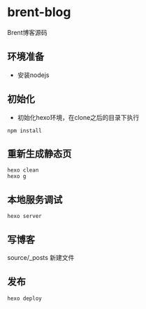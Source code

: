 # brent-blog
Brent博客源码

## 环境准备
* 安装nodejs

## 初始化
* 初始化hexo环境，在clone之后的目录下执行
``` shell
npm install
```
## 重新生成静态页
``` shell
hexo clean
hexo g
```

## 本地服务调试
``` shell
hexo server
```
## 写博客
source/_posts 新建文件


## 发布
``` shell
hexo deploy
```